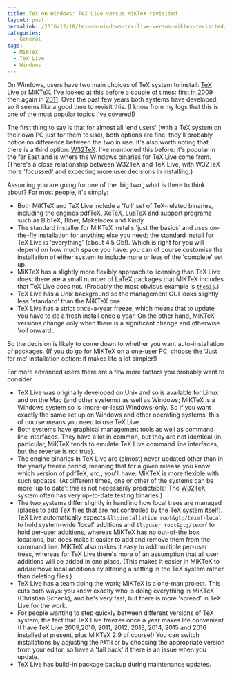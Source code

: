 ```yaml
---
title: TeX on Windows: TeX Live versus MiKTeX revisited
layout: post
permalink: /2016/12/18/tex-on-windows-tex-live-versus-miktex-revisited/
categories:
  - General
tags:
  - MiKTeX
  - TeX Live
  - Windows
---
```

On Windows, users have two main choices of TeX system to install: [TeX Live](https://tug.org/texlive) or [MiKTeX](https://miktex.org). I've looked at this before a couple of times: first in [2009](/2009/11/07/windows-tex-users-miktex-or-tex-live/) then again in [2011](/2011/11/19/tex-on-windows-miktex-or-tex-live/). Over the past few years both systems have developed, so it seems like a good time to revisit this. (I know from my logs that this is one of the most popular topics I've covered!)

The first thing to say is that for almost all 'end users' (with a TeX system on their own PC just for them to use), both options are fine: they'll probably notice no difference between the two in use. It's also worth noting that there is a third option: [W32TeX](http://w32tex.org/). I've mentioned this before: it's popular in the far East and is where the Windows binaries for TeX Live come from. (There's a close relationship between W32TeX and TeX Live, with W32TeX more 'focussed' and expecting more user decisions in installing.)

Assuming you are going for one of the 'big two', what is there to think about? For most people, it's simply:

- Both MiKTeX and TeX Live include a 'full' set of TeX-related binaries, including the engines pdfTeX, XeTeX, LuaTeX and support programs such as BibTeX, Biber, MakeIndex and Xindy.
- The standard installer for MiKTeX installs 'just the basics' and uses on-the-fly installation for anything else you need; the standard install for TeX Live is 'everything' (about 4.5 Gb!). Which is right for you will depend on how much space you have: you can of course customise the installation of either system to include more or less of the 'complete' set up.
- MiKTeX has a slightly more flexibly approach to licensing than TeX Live does: there are a small number of LaTeX packages that MiKTeX includes that TeX Live does not. (Probably the most obvious example is [`thesis`](https://ctan.org/pkg/thesis).)
- TeX Live has a Unix background so the management GUI looks slightly less 'standard' than the MiKTeX one.
- TeX Live has a strict once-a-year freeze, which means that to update you have to do a fresh install once a year. On the other hand, MiKTeX versions change only when there is a significant change and otherwise 'roll onward'.

So the decision is likely to come down to whether you want auto-installation of packages. (If you do go for MiKTeX on a one-user PC, choose the 'Just for me' installation option: it makes life a lot simpler!)

For more advanced users there are a few more factors you probably want to consider

- TeX Live was originally developed on Unix and so is available for Linux and on the Mac (and other systems) as well as Windows; MiKTeX is a Windows system so is (more-or-less) Windows-only. So if you want exactly the same set up on Windows and other operating systems, this of course means you need to use TeX Live.
- Both systems have graphical management tools as well as command line interfaces. They have a lot in common, but they are not identical (in particular, MiKTeX tends to emulate TeX Live command line interfaces, but the reverse is not true).
- The engine binaries in TeX Live are (almost) never updated other than in the yearly freeze period, meaning that for a given release you know which version of pdfTeX, _etc_., you'll have: MiKTeX is more flexible with such updates. (At different times, one or other of the systems can be more 'up to date': this is not necessarily predictable! The [W32TeX](http://w32tex.org/) system often has very up-to-date testing binaries.)
- The two systems differ slightly in handling how local trees are managed (places to add TeX files that are not controlled by the TeX system itself). TeX Live automatically expects `&lt;installation root&gt;/texmf-local` to hold system-wide 'local' additions and `&lt;user root&gt;/texmf` to hold per-user additions, whereas MiKTeX has no out-of-the box locations, but does make it easier to add and remove them from the command line. MiKTeX also makes it easy to add multiple per-user trees, whereas for TeX Live there's more of an assumption that all user additions will be added in one place. (This makes it easier in MiKTeX to add/remove local additions by altering a setting in the TeX system rather than deleting files.)
- TeX Live has a team doing the work; MiKTeX is a one-man project. This cuts both ways: you know exactly who is doing everything in MiKTeX (Christian Schenk), and he's very fast, but there is more 'spread' in TeX Live for the work.
- For people wanting to step quickly between different versions of TeX system, the fact that TeX Live freezes once a year makes life convenient (I have TeX Live 2009,2010, 2011, 2012, 2013, 2014, 2015 and 2016 installed at present, plus MiKTeX 2.9 of course!) You can switch installations by adjusting the `PATH` or by choosing the appropriate version from your editor, so have a 'fall back' if there is an issue when you update.
- TeX Live has build-in package backup during maintenance updates.

